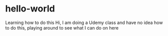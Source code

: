 # hello-world
Learning how to do this 
Hi, I am doing a Udemy class and have no idea how to do this, playing around to see what I can do on here 
